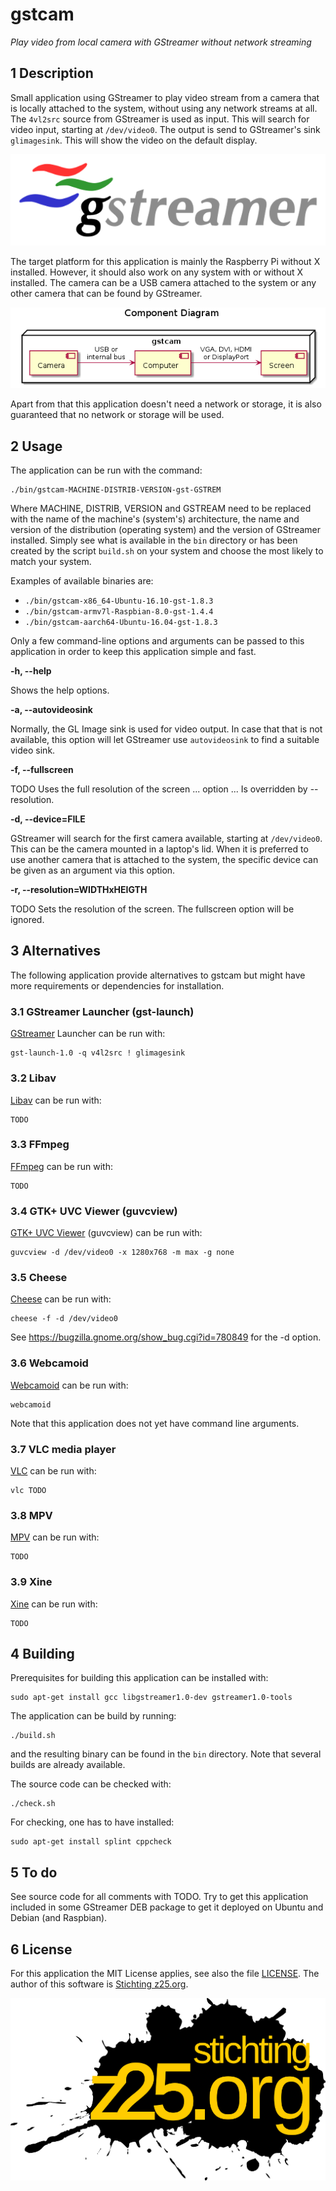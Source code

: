 # gstcam

_Play video from local camera with GStreamer without network streaming_


## 1 Description

Small application using GStreamer to play video stream from a camera that is
locally attached to the system, without using any network streams at all. The
`4vl2src` source from GStreamer is used as input. This will search for video
input, starting at `/dev/video0`. The output is send to GStreamer's sink
`glimagesink`. This will show the video on the default display.

[![Logo GStreamer](images/logo-gstreamer.png?raw=true)](http://gstreamer.freedesktop.org)

The target platform for this application is mainly the Raspberry Pi without X
installed. However, it should also work on any system with or without X
installed. The camera can be a USB camera attached to the system or any other
camera that can be found by GStreamer.

![Component diagram](images/component-diagram.png?raw=true)

Apart from that this application doesn't need a network or storage, it is also
guaranteed that no network or storage will be used.


## 2 Usage

The application can be run with the command:

    ./bin/gstcam-MACHINE-DISTRIB-VERSION-gst-GSTREM

Where MACHINE, DISTRIB, VERSION and GSTREAM need to be replaced with the name
of the machine's (system's) architecture, the name and version of the
distribution (operating system) and the version of GStreamer installed. Simply
see what is available in the `bin` directory or has been created by the script
`build.sh` on your system and choose the most likely to match your system.

Examples of available binaries are:
* `./bin/gstcam-x86_64-Ubuntu-16.10-gst-1.8.3`
* `./bin/gstcam-armv7l-Raspbian-8.0-gst-1.4.4`
* `./bin/gstcam-aarch64-Ubuntu-16.04-gst-1.8.3`

Only a few command-line options and arguments can be passed to this application
in order to keep this application simple and fast.

**-h, --help**

Shows the help options.

**-a, --autovideosink**

Normally, the GL Image sink is used for video output. In case that that is not
available, this option will let GStreamer use `autovideosink` to find a
suitable video sink.

**-f, --fullscreen**

TODO Uses the full resolution of the screen ... option ... Is overridden by
--resolution.

**-d, --device=FILE**

GStreamer will search for the first camera available, starting at
`/dev/video0`. This can be the camera mounted in a laptop's lid. When it is
preferred to use another camera that is attached to the system, the specific
device can be given as an argument via this option.

**-r, --resolution=WIDTHxHEIGTH**

TODO Sets the resolution of the screen. The fullscreen option will be ignored.


## 3 Alternatives

The following application provide alternatives to gstcam but might have more
requirements or dependencies for installation.


### 3.1 GStreamer Launcher (gst-launch)

[GStreamer](http://gstreamer.freedesktop.org) Launcher can be run with:

    gst-launch-1.0 -q v4l2src ! glimagesink


### 3.2 Libav

[Libav](https://libav.org) can be run with:

    TODO


### 3.3 FFmpeg

[FFmpeg](https://ffmpeg.org) can be run with:

    TODO


### 3.4 GTK+ UVC Viewer (guvcview)

[GTK+ UVC Viewer](http://guvcview.sourceforge.net) (guvcview) can be run with:

    guvcview -d /dev/video0 -x 1280x768 -m max -g none


### 3.5 Cheese

[Cheese](https://wiki.gnome.org/Apps/Cheese) can be run with:

    cheese -f -d /dev/video0

See https://bugzilla.gnome.org/show_bug.cgi?id=780849 for the -d option.


### 3.6 Webcamoid

[Webcamoid](https://webcamoid.github.io) can be run with:

    webcamoid

Note that this application does not yet have command line arguments.


### 3.7 VLC media player

[VLC](https://videolan.org/vlc) can be run with:

    vlc TODO


### 3.8 MPV

[MPV](https://mpv.io) can be run with:

    TODO


### 3.9 Xine

[Xine](https://xine-project.org) can be run with:

    TODO


## 4 Building

Prerequisites for building this application can be installed with:

    sudo apt-get install gcc libgstreamer1.0-dev gstreamer1.0-tools

The application can be build by running:

    ./build.sh

and the resulting binary can be found in the `bin` directory. Note that several
builds are already available.

The source code can be checked with:

    ./check.sh

For checking, one has to have installed:

    sudo apt-get install splint cppcheck


## 5 To do

See source code for all comments with TODO. Try to get this application
included in some GStreamer DEB package to get it deployed on Ubuntu and Debian
(and Raspbian).


## 6 License

For this application the MIT License applies, see also the file
[LICENSE](LICENSE). The author of this software is
[Stichting z25.org](http://z25.org).

[![Logo z25](images/logo-z25.png?raw=true)](http://z25.org)
